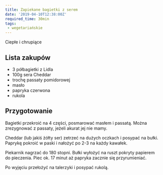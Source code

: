 ```yaml
---
title: Zapiekane bagietki z serem
date: '2019-04-10T12:38:00Z'
required_time: 30min
tags:
 - wegetariańskie
---
```


Ciepłe i chrupiące

<!---- splitter ---->

## Lista zakupów
- 3 półbagietki z Lidla
- 100g sera Cheddar
- trochę passaty pomidorowej
- masło
- papryka czerwona
- rukola

<!---- splitter ---->

## Przygotowanie

Bagietki przekroić na 4 części, posmarować masłem i passatą. Można zrezygnować z passaty, jeżeli akurat jej nie mamy.

Cheddar (lub jakiś żółty ser) zetrzeć na dużych oczkach i posypać na bułki.
Paprykę pokroić w paski i nałożyć po 2-3 na każdy kawałek.

Piekarnik nagrzać do 180 stopni.
Bułki wyłożyć na ruszt pokryty papierem do pieczenia. Piec ok. 17 minut aż papryka zacznie się przyrumieniać.

Po wyjęciu przełożyć na talerzyki i posypać rukolą.
